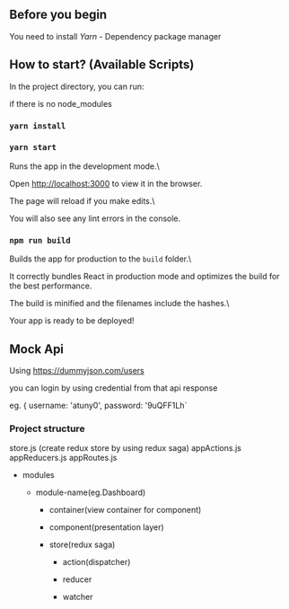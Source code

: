 
  

## Before you begin

You need to install *Yarn* - Dependency package manager

  

## How to start? (Available Scripts)

In the project directory, you can run:

if there is no node_modules

### `yarn install`

### `yarn start`

  

Runs the app in the development mode.\

Open [http://localhost:3000](http://localhost:3000) to view it in the browser.

  

The page will reload if you make edits.\

You will also see any lint errors in the console.

  

### `npm run build`

  

Builds the app for production to the `build` folder.\

It correctly bundles React in production mode and optimizes the build for the best performance.

  

The build is minified and the filenames include the hashes.\

Your app is ready to be deployed!

  

## Mock Api

Using https://dummyjson.com/users

you can login by using credential from that api response

eg. { username: 'atuny0', password: '9uQFF1Lh`

  

### Project structure

  
store.js (create redux store by using redux saga)
appActions.js
appReducers.js
appRoutes.js
- modules

	- module-name(eg.Dashboard)

		- container(view container for component)

		- component(presentation layer)

		- store(redux saga)

			- action(dispatcher)

			- reducer

			- watcher